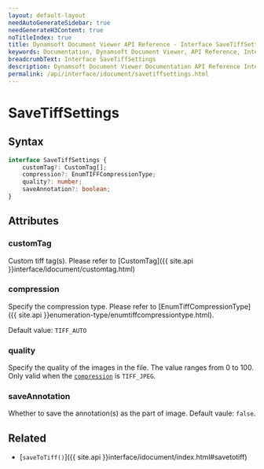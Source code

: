 ```yaml
---
layout: default-layout
needAutoGenerateSidebar: true
needGenerateH3Content: true
noTitleIndex: true
title: Dynamsoft Document Viewer API Reference - Interface SaveTiffSettings
keywords: Documentation, Dynamsoft Document Viewer, API Reference, Interface SaveTiffSettings
breadcrumbText: Interface SaveTiffSettings
description: Dynamsoft Document Viewer Documentation API Reference Interface SaveTiffSettings Page
permalink: /api/interface/idocument/savetiffsettings.html
---
```


# SaveTiffSettings

## Syntax

```typescript
interface SaveTiffSettings {
    customTag?: CustomTag[];
    compression?: EnumTIFFCompressionType;
    quality?: number;
    saveAnnotation?: boolean; 
}
```

## Attributes

### customTag

Custom tiff tag(s). Please refer to [CustomTag]({{ site.api }}interface/idocument/customtag.html)

### compression

Specify the compression type. Please refer to [EnumTiffCompressionType]({{ site.api }}enumeration-type/enumtiffcompressiontype.html).

Default value: `TIFF_AUTO`

### quality

Specify the quality of the images in the file. The value ranges from 0 to 100. Only valid when the [`compression`](#compression) is `TIFF_JPEG`.

### saveAnnotation

Whether to save the annotation(s) as the part of image. Default vaule: `false`.

## Related

- [`saveToTiff()`]({{ site.api }}interface/idocument/index.html#savetotiff)